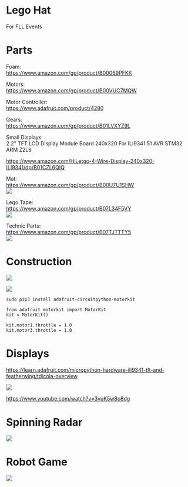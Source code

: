 # Lego Hat
For FLL Events

# Parts

Foam:<br>
https://www.amazon.com/gp/product/B00069PFKK

Motors:<br>
https://www.amazon.com/gp/product/B00VUC7MQW

Motor Controller:<br>
https://www.adafruit.com/product/4280

Gears:<br>
https://www.amazon.com/gp/product/B01LVXYZ9L

Small Displays:<br>
2.2" TFT LCD Display Module Board 240x320 For ILI9341 51 AVR STM32 ARM Z2L8

https://www.amazon.com/HiLetgo-4-Wire-Display-240x320-ILI9341/dp/B01CZL6QIQ

Mat:<br>
https://www.amazon.com/gp/product/B00U7U1SHW<br>
![](art/mat.jpg)

Lego Tape:<br>
https://www.amazon.com/gp/product/B07L34F5VY<br>
![](art/tape.jpg)

Technic Parts:<br>
https://www.amazon.com/gp/product/B07TJTTTY5<br>
![](art/technic.jpg)

# Construction

![](art/hat-foam1.jpg)

![](art/hat-foam2.jpg)

```
sudo pip3 install adafruit-circuitpython-motorkit

from adafruit_motorkit import MotorKit
kit = MotorKit()

kit.motor1.throttle = 1.0
kit.motor3.throttle = 1.0

```

# Displays

https://learn.adafruit.com/micropython-hardware-ili9341-tft-and-featherwing/tdicola-overview

![](art/spi.jpg)

https://www.youtube.com/watch?v=3vuK5w8o8dg

# Spinning Radar

![](art/radar.jpg)

# Robot Game

![](art/game.png)
